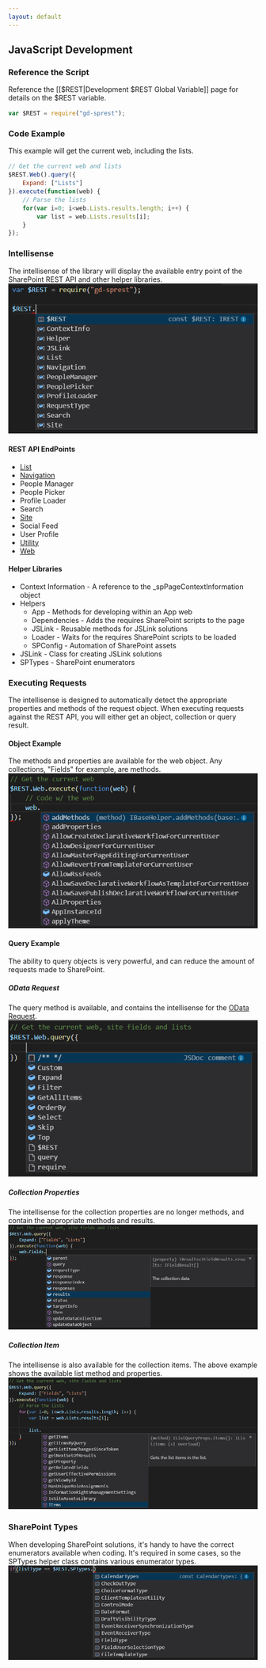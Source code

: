 ```yaml
---
layout: default
---
```

## JavaScript Development
### Reference the Script
Reference the [[$REST|Development $REST Global Variable]] page for details on the $REST variable.
```js
var $REST = require("gd-sprest");
```

### Code Example
This example will get the current web, including the lists.
```js
// Get the current web and lists
$REST.Web().query({
    Expand: ["Lists"]
}).execute(function(web) {
    // Parse the lists
    for(var i=0; i<web.Lists.results.length; i++) {
        var list = web.Lists.results[i];
    }
});
```

### Intellisense
The intellisense of the library will display the available entry point of the SharePoint REST API and other helper libraries.
![Lib](/assets/images/intellisense-js.png)

#### REST API EndPoints
- [List](/code/list)
- [Navigation](/code/navigation)
- People Manager
- People Picker
- Profile Loader
- Search
- [Site](/code/site)
- Social Feed
- User Profile
- [Utility](/code/utility)
- [Web](/code/web)

#### Helper Libraries
- Context Information - A reference to the _spPageContextInformation object
- Helpers
    - App - Methods for developing within an App web
    - Dependencies - Adds the requires SharePoint scripts to the page
    - JSLink - Reusable methods for JSLink solutions
    - Loader - Waits for the requires SharePoint scripts to be loaded
    - SPConfig - Automation of SharePoint assets
- JSLink - Class for creating JSLink solutions
- SPTypes - SharePoint enumerators

### Executing Requests
The intellisense is designed to automatically detect the appropriate properties and methods of the request object. When executing requests against the REST API, you will either get an object, collection or query result.

#### Object Example
The methods and properties are available for the web object. Any collections, "Fields" for example, are methods.
![SharePoint Enumerator Types](/assets/images/intellisense-js-web.png)

#### Query Example
The ability to query objects is very powerful, and can reduce the amount of requests made to SharePoint.

##### OData Request
The query method is available, and contains the intellisense for the [OData Request](/development/odata).
![OData Request](/assets/images/intellisense-js-query.png)

##### Collection Properties
The intellisense for the collection properties are no longer methods, and contain the appropriate methods and results.
![Collection Properties](/assets/images/intellisense-js-query-fields.png)

##### Collection Item
The intellisense is also available for the collection items. The above example shows the available list method and properties.
![List Intellisense](/assets/images/intellisense-js-query-list.png)

### SharePoint Types
When developing SharePoint solutions, it's handy to have the correct enumerators available when coding. It's required in some cases, so the SPTypes helper class contains various enumerator types.
![SharePoint Enumerator Types](/assets/images/intellisense-js-sptypes.png)